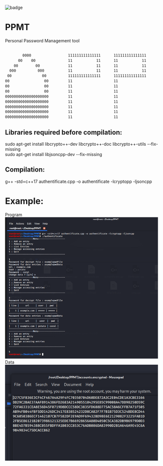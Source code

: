 ![badge](https://github.com/Asher0004/PPMT/workflows/C++%20CI/badge.svg)

# PPMT
Personal Password Management tool
             
```bash
             
        0000                 111111111111111      111111111111111      11111111111111111111      111111111111111
      00    00               11           11      11           11      11      1111      11            111
    00        00             11           11      11           11      11      1111      11            111
  000          000           11           11      11           11      11      1111      11            111
 00              00          111111111111111      111111111111111      11      1111      11            111
00                00         11                   11                   11      1111      11            111
00                00         11                   11                   11      1111      11            111
00                00         11                   11                   11      1111      11            111
00000000000000000000         11                   11                   11                11            111
00000000000000000000         11                   11                   11                11            111
00000000000000000000         11                   11                   11                11            111
00000000000000000000         11                   11                   11                11            111
00000000000000000000         11                   11                   11                11            111
```

## Libraries required before compilation: 

sudo apt-get install libcrypto++-dev libcrypto++-doc libcrypto++-utils --fix-missing <br>
sudo apt-get install libjsoncpp-dev --fix-missing

## Compilation:
g++ -std=c++17 authentificate.cpp -o authentificate -lcryptopp -ljsoncpp

# Example:
Program
![alt text](/picture/example.PNG)
Data <br>
![alt text](/picture/data.PNG)
